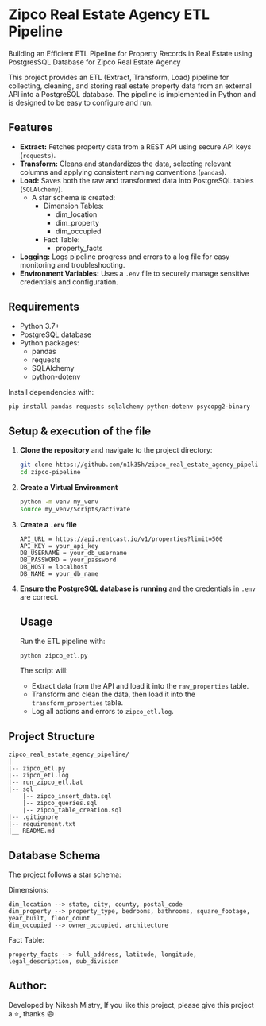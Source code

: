 # Zipco Real Estate Agency ETL Pipeline
Building an Efficient ETL Pipeline for Property Records in Real Estate using PostgresSQL Database for Zipco Real Estate Agency

This project provides an ETL (Extract, Transform, Load) pipeline for collecting, cleaning, and storing real estate property data from an external API into a PostgreSQL database. The pipeline is implemented in Python and is designed to be easy to configure and run.

## Features

- **Extract:** Fetches property data from a REST API using secure API keys (`requests`).
- **Transform:** Cleans and standardizes the data, selecting relevant columns and applying consistent naming conventions (`pandas`).
- **Load:** Saves both the raw and transformed data into PostgreSQL tables (`SQLAlchemy`).
    - A star schema is created:
        - Dimension Tables: 
            - dim_location
            - dim_property
            - dim_occupied
        - Fact Table:
            - property_facts
- **Logging:** Logs pipeline progress and errors to a log file for easy monitoring and troubleshooting.
- **Environment Variables:** Uses a `.env` file to securely manage sensitive credentials and configuration.

## Requirements

- Python 3.7+
- PostgreSQL database
- Python packages:
  - pandas
  - requests
  - SQLAlchemy
  - python-dotenv

Install dependencies with:

```sh
pip install pandas requests sqlalchemy python-dotenv psycopg2-binary
```

## Setup & execution of the file

1. **Clone the repository** and navigate to the project directory:
    
    ```sh
    git clone https://github.com/n1k35h/zipco_real_estate_agency_pipeline.git
    cd zipco-pipeline
    ```

2. **Create a Virtual Environment** 
    ```sh
    python -m venv my_venv
    source my_venv/Scripts/activate
    ```

3. **Create a `.env` file** 
    ```
    API_URL = https://api.rentcast.io/v1/properties?limit=500
    API_KEY = your_api_key
    DB_USERNAME = your_db_username
    DB_PASSWORD = your_password
    DB_HOST = localhost
    DB_NAME = your_db_name

4. **Ensure the PostgreSQL database is running** and the credentials in `.env` are correct.

    ## Usage

    Run the ETL pipeline with:

    ```sh
    python zipco_etl.py
    ```

    The script will:

    - Extract data from the API and load it into the `raw_properties` table.
    - Transform and clean the data, then load it into the `transform_properties` table.
    - Log all actions and errors to `zipco_etl.log`.

## Project Structure
   
    zipco_real_estate_agency_pipeline/
    |
    |-- zipco_etl.py
    |-- zipco_etl.log
    |-- run_zipco_etl.bat
    |-- sql
        |-- zipco_insert_data.sql
        |-- zipco_queries.sql
        |-- zipco_table_creation.sql
    |-- .gitignore
    |-- requirement.txt
    |__ README.md

## Database Schema
The project follows a star schema:

Dimensions:

```
dim_location --> state, city, county, postal_code
dim_property --> property_type, bedrooms, bathrooms, square_footage, year_built, floor_count
dim_occupied --> owner_occupied, architecture
```

Fact Table:

```
property_facts --> full_address, latitude, longitude, legal_description, sub_division
```

## Author:
Developed by Nikesh Mistry, If you like this project, please give this project a ⭐, thanks 😄 

